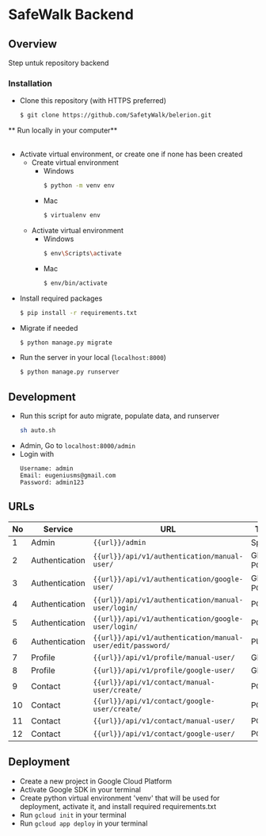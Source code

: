 # SafeWalk Backend

## Overview

Step untuk repository backend <br>

### Installation

- Clone this repository (with HTTPS preferred)

  ```bash
  $ git clone https://github.com/SafetyWalk/belerion.git
  ```

** Run locally in your computer**  
<br>

- Activate virtual environment, or create one if none has been created <br>
  - Create virtual environment
    - Windows
      ```bash
      $ python -m venv env
      ```
    - Mac
      ```bash
      $ virtualenv env
      ```
  - Activate virtual environment
    - Windows
      ```bash
      $ env\Scripts\activate
      ```
    - Mac
      ```bash
      $ env/bin/activate
      ```
- Install required packages
  ```bash
  $ pip install -r requirements.txt
  ```
- Migrate if needed
  ```bash
  $ python manage.py migrate
  ```
- Run the server in your local (`localhost:8000`)
  ```bash
  $ python manage.py runserver
  ```

## Development

- Run this script for auto migrate, populate data, and runserver 
  ```bash
  sh auto.sh
  ```
- Admin, Go to `localhost:8000/admin`
- Login with
  ```
  Username: admin
  Email: eugeniusms@gmail.com
  Password: admin123
  ```

## URLs

No | Service | URL | Type
--- | --- | --- | --- 
1 | Admin | `{{url}}/admin` | Special
2 | Authentication | `{{url}}/api/v1/authentication/manual-user/` | GET, POST
3 | Authentication | `{{url}}/api/v1/authentication/google-user/` | GET, POST
4 | Authentication | `{{url}}/api/v1/authentication/manual-user/login/` | POST
5 | Authentication | `{{url}}/api/v1/authentication/google-user/login/` | POST
6 | Authentication | `{{url}}/api/v1/authentication/manual-user/edit/password/` | PUT
7 | Profile | `{{url}}/api/v1/profile/manual-user/` | GET
8 | Profile | `{{url}}/api/v1/profile/google-user/` | GET
9 | Contact | `{{url}}/api/v1/contact/manual-user/create/` | POST
10 | Contact | `{{url}}/api/v1/contact/google-user/create/` | POST
11 | Contact | `{{url}}/api/v1/contact/manual-user/` | POST
12 | Contact | `{{url}}/api/v1/contact/google-user/` | POST



## Deployment

- Create a new project in Google Cloud Platform
- Activate Google SDK in your terminal
- Create python virtual environment 'venv' that will be used for deployment, activate it, and install required requirements.txt
- Run `gcloud init` in your terminal
- Run `gcloud app deploy` in your terminal